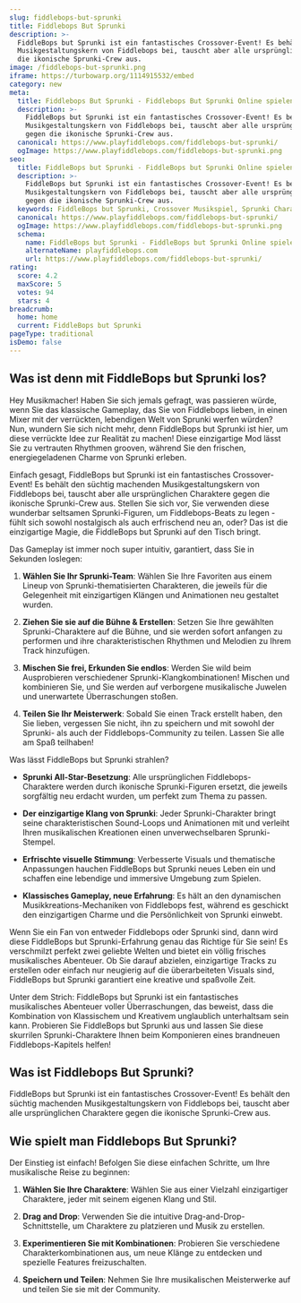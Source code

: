 ```yaml
---
slug: fiddlebops-but-sprunki
title: Fiddlebops But Sprunki
description: >-
  FiddleBops but Sprunki ist ein fantastisches Crossover-Event! Es behält den süchtig machenden
  Musikgestaltungskern von Fiddlebops bei, tauscht aber alle ursprünglichen Charaktere gegen
  die ikonische Sprunki-Crew aus.
image: /fiddlebops-but-sprunki.png
iframe: https://turbowarp.org/1114915532/embed
category: new
meta:
  title: Fiddlebops But Sprunki - Fiddlebops But Sprunki Online spielen
  description: >-
    FiddleBops but Sprunki ist ein fantastisches Crossover-Event! Es behält den süchtig machenden
    Musikgestaltungskern von Fiddlebops bei, tauscht aber alle ursprünglichen Charaktere
    gegen die ikonische Sprunki-Crew aus.
  canonical: https://www.playfiddlebops.com/fiddlebops-but-sprunki/
  ogImage: https://www.playfiddlebops.com/fiddlebops-but-sprunki.png
seo:
  title: FiddleBops but Sprunki - FiddleBops but Sprunki Online spielen
  description: >-
    FiddleBops but Sprunki ist ein fantastisches Crossover-Event! Es behält den süchtig machenden
    Musikgestaltungskern von Fiddlebops bei, tauscht aber alle ursprünglichen Charaktere
    gegen die ikonische Sprunki-Crew aus.
  keywords: FiddleBops but Sprunki, Crossover Musikspiel, Sprunki Charaktere
  canonical: https://www.playfiddlebops.com/fiddlebops-but-sprunki/
  ogImage: https://www.playfiddlebops.com/fiddlebops-but-sprunki.png
  schema:
    name: FiddleBops but Sprunki - FiddleBops but Sprunki Online spielen
    alternateName: playfiddlebops.com
    url: https://www.playfiddlebops.com/fiddlebops-but-sprunki/
rating:
  score: 4.2
  maxScore: 5
  votes: 94
  stars: 4
breadcrumb:
  home: home
  current: FiddleBops but Sprunki
pageType: traditional
isDemo: false
---
```


## Was ist denn mit FiddleBops but Sprunki los?

Hey Musikmacher! Haben Sie sich jemals gefragt, was passieren würde, wenn Sie das klassische Gameplay, das Sie von Fiddlebops lieben, in einen Mixer mit der verrückten, lebendigen Welt von Sprunki werfen würden? Nun, wundern Sie sich nicht mehr, denn FiddleBops but Sprunki ist hier, um diese verrückte Idee zur Realität zu machen! Diese einzigartige Mod lässt Sie zu vertrauten Rhythmen grooven, während Sie den frischen, energiegeladenen Charme von Sprunki erleben.

Einfach gesagt, FiddleBops but Sprunki ist ein fantastisches Crossover-Event! Es behält den süchtig machenden Musikgestaltungskern von Fiddlebops bei, tauscht aber alle ursprünglichen Charaktere gegen die ikonische Sprunki-Crew aus. Stellen Sie sich vor, Sie verwenden diese wunderbar seltsamen Sprunki-Figuren, um Fiddlebops-Beats zu legen - fühlt sich sowohl nostalgisch als auch erfrischend neu an, oder? Das ist die einzigartige Magie, die FiddleBops but Sprunki auf den Tisch bringt.

Das Gameplay ist immer noch super intuitiv, garantiert, dass Sie in Sekunden loslegen:

1. **Wählen Sie Ihr Sprunki-Team**: Wählen Sie Ihre Favoriten aus einem Lineup von Sprunki-thematisierten Charakteren, die jeweils für die Gelegenheit mit einzigartigen Klängen und Animationen neu gestaltet wurden.

1. **Ziehen Sie sie auf die Bühne & Erstellen**: Setzen Sie Ihre gewählten Sprunki-Charaktere auf die Bühne, und sie werden sofort anfangen zu performen und ihre charakteristischen Rhythmen und Melodien zu Ihrem Track hinzufügen.

1. **Mischen Sie frei, Erkunden Sie endlos**: Werden Sie wild beim Ausprobieren verschiedener Sprunki-Klangkombinationen! Mischen und kombinieren Sie, und Sie werden auf verborgene musikalische Juwelen und unerwartete Überraschungen stoßen.

1. **Teilen Sie Ihr Meisterwerk**: Sobald Sie einen Track erstellt haben, den Sie lieben, vergessen Sie nicht, ihn zu speichern und mit sowohl der Sprunki- als auch der Fiddlebops-Community zu teilen. Lassen Sie alle am Spaß teilhaben!

Was lässt FiddleBops but Sprunki strahlen?

- **Sprunki All-Star-Besetzung**: Alle ursprünglichen Fiddlebops-Charaktere werden durch ikonische Sprunki-Figuren ersetzt, die jeweils sorgfältig neu erdacht wurden, um perfekt zum Thema zu passen.

- **Der einzigartige Klang von Sprunki**: Jeder Sprunki-Charakter bringt seine charakteristischen Sound-Loops und Animationen mit und verleiht Ihren musikalischen Kreationen einen unverwechselbaren Sprunki-Stempel.

- **Erfrischte visuelle Stimmung**: Verbesserte Visuals und thematische Anpassungen hauchen FiddleBops but Sprunki neues Leben ein und schaffen eine lebendige und immersive Umgebung zum Spielen.

- **Klassisches Gameplay, neue Erfahrung**: Es hält an den dynamischen Musikkreations-Mechaniken von Fiddlebops fest, während es geschickt den einzigartigen Charme und die Persönlichkeit von Sprunki einwebt.

Wenn Sie ein Fan von entweder Fiddlebops oder Sprunki sind, dann wird diese FiddleBops but Sprunki-Erfahrung genau das Richtige für Sie sein! Es verschmilzt perfekt zwei geliebte Welten und bietet ein völlig frisches musikalisches Abenteuer. Ob Sie darauf abzielen, einzigartige Tracks zu erstellen oder einfach nur neugierig auf die überarbeiteten Visuals sind, FiddleBops but Sprunki garantiert eine kreative und spaßvolle Zeit.

Unter dem Strich: FiddleBops but Sprunki ist ein fantastisches musikalisches Abenteuer voller Überraschungen, das beweist, dass die Kombination von Klassischem und Kreativem unglaublich unterhaltsam sein kann. Probieren Sie FiddleBops but Sprunki aus und lassen Sie diese skurrilen Sprunki-Charaktere Ihnen beim Komponieren eines brandneuen Fiddlebops-Kapitels helfen!

## Was ist Fiddlebops But Sprunki?

FiddleBops but Sprunki ist ein fantastisches Crossover-Event! Es behält den süchtig machenden Musikgestaltungskern von Fiddlebops bei, tauscht aber alle ursprünglichen Charaktere gegen die ikonische Sprunki-Crew aus.

## Wie spielt man Fiddlebops But Sprunki?

Der Einstieg ist einfach! Befolgen Sie diese einfachen Schritte, um Ihre musikalische Reise zu beginnen:

1. **Wählen Sie Ihre Charaktere**: Wählen Sie aus einer Vielzahl einzigartiger Charaktere, jeder mit seinem eigenen Klang und Stil.

1. **Drag and Drop**: Verwenden Sie die intuitive Drag-and-Drop-Schnittstelle, um Charaktere zu platzieren und Musik zu erstellen.

1. **Experimentieren Sie mit Kombinationen**: Probieren Sie verschiedene Charakterkombinationen aus, um neue Klänge zu entdecken und spezielle Features freizuschalten.

1. **Speichern und Teilen**: Nehmen Sie Ihre musikalischen Meisterwerke auf und teilen Sie sie mit der Community.